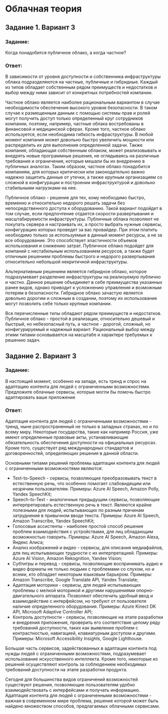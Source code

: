 # Облачная теория

## Задание 1. Вариант 3

### **Задание:** 

Когда понадобится публичное облако, а когда частное?

### **Ответ:**

В зависимости от уровня доступности и собственника инфраструктуры облака подразделяются на частные, публичные и гибридные. Каждый из типов обладает собственным рядом преимуществ и недостатков и выбор между ними зависит от конкретных потребностей компании.

Частное облако является наиболее рациональным вариантом в случае необходимости обеспечения высокого уровня безопасности. В таком случае к размещенным данным с помощью системы прав и ролей могут получить доступ только определенный круг сотрудников компании, поэтому, например, частные облака востребованы в финансовой и медицинской сферах. Кроме того, частное облако используется, если необходима гибкость инфраструктуры. В любой момент компания может довольно быстро увеличить мощности или распределить их для выполнения определенной задачи. Также компания, обладающая собственным облаком, может реализовывать и внедрять новые программные решения, не оглядываясь на различные требования и ограничения, которые мешали бы их внедрению в публичных аналогах. Таким образом, частное облако понадобится компаниям, для которых критически или законодательно важно надежно защитить данные от утечки, а также крупным организациям со сложной в конфигурации и построении инфраструктурой и довольно стабильными нагрузками на нее.

Публичное облако - решение для тех, кому необходимо быстро, временно и относительно недорого решать задачи без непосредственного доступа к оборудованию. Такой вариант подойдет в том случае, если предпочтение отдается скорости развертывания и масштабируемости инфраструктуры. Публичные облака позволяют не покупать сервера и настраивать их, а просто выбрать нужные сервисы, конфигурацию которых проведет за вас провайдер. При этом платить необходимо только за используемые в данный момент ресурсы, а не за все оборудование. Это способствует эластичности объемов использования и снижению затрат. Публичное облако подойдет для компаний с нестабильным использованием ресурсов, а также будет отличным решением проблемы быстрого и недорого развертывания относительно небольшой некритичной инфраструктуры.

Альтернативным решением является гибридное облако, которое подразумевает разделение инфраструктуры на реализуемую публично и частно. Данное решение объединяет в себе преимущества указанных ранее видов, однако приводит к усложнению управления и возможным потерям в безопасности. Гибридное облако зачастую является довольно дорогим и сложным в создании, поэтому их использование могут позволить себе только крупные компании.

Все перечисленные типы обладают рядом преимуществ и недостатков. Публичное облако - простой в реализации, относительно дешевый и быстрый, но небезопасный путь, а частное - дорогой, сложный, но конфигурируемый и надежный вариант. Рациональный выбор между этими типами основывается на масштабе и характере требуемых к решению задач.

## Задание 2. Вариант 3

### **Задание:** 

В настоящий момент, особенно на западе, есть тренд и спрос на адаптацию контента для людей с ограниченными возможностями. Предложите облачные сервисы, которые могли бы помочь быстро адаптировать ваше приложение

### **Ответ:**

Адаптация контента для людей с ограниченными возможностями - тренд, ныне распространенный не только в западных странах, но и по всему миру. Некоторые государства, такие как например Россия, уже имеют определенные правовые акты, устанавливающие обязательность обеспечения доступности на официальных ресурсах. Кроме того, существует ряд международных стандартов и договоренностей, определяющих решения в данной области.

Основными типами решений проблемы адаптации контента для людей с ограниченными возможностями являются:
* Text-to-Speech - сервисы, позволяющие преобразовывать текст в естественную речь, что особенно помогает слабовидящим или незрячим пользователям. Примеры: Azure AI Speech, Amazon Polly, Yandex SpeechKit;
* Speech-to-Text  - аналогичные предыдущим сервисы, позволяющие интерпретировать естественную речь в текст. Являются крайне полезными для людей, испытывающих по разным причинам затруднения в привычном вводе текста. Примеры: Azure AI Speech, Amazon Transcribe, Yandex SpeechKit;
* Голосовые ассистенты - наиболее простой способ решения проблем взаимодействия с устройствами, для лиц обладающим возможностью говорить. Примеры: Azure AI Speech, Amazon Alexa, Яндекс Алиса;
* Анализ изображений и видео - сервисы, для описания медиафайлов, для лиц испытывающих трудности с их интерпретацией. Примеры: Azure AI Vision, Amazon Rekognition, Yandex Vision;
* Субтитры и перевод - сервисы, позволяющие воспринимать аудио и видео форматы не только людьми с проблемами со слухом, но и всеми, кто обладает некоторым языковым барьером. Примеры: Amazon Transcribe, Google Translate API, Yandex Translate;
* Адаптация моторики - сервисы, для людей испытывающих проблемы с мелкой моторикой и другими нарушениями опорно-двигательного аппарата. Позволяют обеспечить удобный ввод и взаимодействие с интерфейсом, но требуют от пользователя наличие определенного оборудования. Примеры: Azure Kinect DK API, Microsoft Adaptive Controller API;
* Контроль доступности - сервисы, позволяющие на этапе разработки и внедрения приложения, проверить его соответствие целому ряду требований доступности, таких как выявление проблем с контрастностью, навигацией, клавиатурным доступом и другими. Примеры: Microsoft Accessibility Insights, Google Lighthouse.

Большая часть сервисов, задействованных в адаптации контента под нужды людей с ограниченными возможностями, подразумевает использование искусственного интеллекта. Кроме того, некоторые из решений осуществляют контроль за соблюдением необходимых требований доступности на этапе разработки продукта.

Сегодня для большинства видов ограничений возможностей существуют решения, позволяющие пользователям удобно взаимодействовать с интерфейсами и получать информацию. Адаптация контента для людей с ограниченными возможностями - важная в современном мире проблема, решение которой может быть найдено множеством способов, предлагаемых облачными сервисами.
